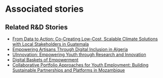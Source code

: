 # Associated stories

<!-- !!DO NOT REMOVE!! start autogenerated hyperlinks -->
## Related R&D Stories
- [From Data to Action: Co-Creating Low-Cost, Scalable Climate Solutions with Local Stakeholders in Guatemala](/RnD-Archive/stories/?doc=Explorers_GTM)
- [Empowering Artisans Through Digital Inclusion in Algeria](/RnD-Archive/stories/?doc=Explorers_DZA)
- [UInnovation: Empowering Youth through Research and Innovation](/RnD-Archive/stories/?doc=Explorers_TGO)
- [Digital Baskets of Empowerment](/RnD-Archive/stories/?doc=Explorers_SLV)
- [Collaborative Portfolio Approaches for Youth Employment: Building Sustainable Partnerships and Platforms in Mozambique](/RnD-Archive/stories/?doc=Explorers_MOZ)
<!-- !!DO NOT REMOVE!! end autogenerated hyperlinks -->